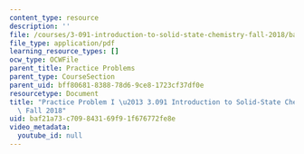 ```yaml
---
content_type: resource
description: ''
file: /courses/3-091-introduction-to-solid-state-chemistry-fall-2018/baf21a73c709843169f91f676772fe8e_MIT3_091F18_PPI.pdf
file_type: application/pdf
learning_resource_types: []
ocw_type: OCWFile
parent_title: Practice Problems
parent_type: CourseSection
parent_uid: bff80681-8388-78d6-9ce8-1723cf37df0e
resourcetype: Document
title: "Practice Problem I \u2013 3.091 Introduction to Solid-State Chemistry \u2013\
  \ Fall 2018"
uid: baf21a73-c709-8431-69f9-1f676772fe8e
video_metadata:
  youtube_id: null
---
```

